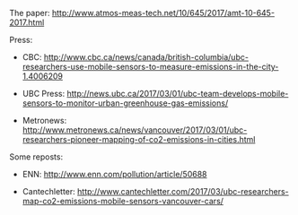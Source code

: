 The paper: http://www.atmos-meas-tech.net/10/645/2017/amt-10-645-2017.html

Press:
* CBC: http://www.cbc.ca/news/canada/british-columbia/ubc-researchers-use-mobile-sensors-to-measure-emissions-in-the-city-1.4006209

* UBC Press: http://news.ubc.ca/2017/03/01/ubc-team-develops-mobile-sensors-to-monitor-urban-greenhouse-gas-emissions/

* Metronews: http://www.metronews.ca/news/vancouver/2017/03/01/ubc-researchers-pioneer-mapping-of-co2-emissions-in-cities.html

Some reposts:

* ENN: http://www.enn.com/pollution/article/50688

* Cantechletter: http://www.cantechletter.com/2017/03/ubc-researchers-map-co2-emissions-mobile-sensors-vancouver-cars/


